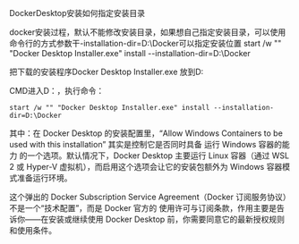 DockerDesktop安装如何指定安装目录



docker安装过程，默认不能修改安装目录，如果想自己指定安装目录，可以使用命令行的方式参数干-installation-dir=D:\Docker可以指定安装位置
start /w "" "Docker Desktop Installer.exe" install --installation-dir=D:\Docker

把下载的安装程序Docker Desktop Installer.exe 放到D:

CMD进入D：，执行命令：



```
start /w "" "Docker Desktop Installer.exe" install --installation-dir=D:\Docker
```

其中：在 Docker Desktop 的安装配置里，“Allow Windows Containers to be used with this installation” 其实是控制它是否同时具备 运行 Windows 容器的能力 的一个选项。默认情况下，Docker Desktop 主要运行 Linux 容器（通过 WSL 2 或 Hyper-V 虚拟机），而启用这个选项会让它的安装包额外为 Windows 容器模式准备运行环境。


这个弹出的 Docker Subscription Service Agreement（Docker 订阅服务协议）不是一个“技术配置”，而是 Docker 官方的 使用许可与订阅条款，作用主要是告诉你——在安装或继续使用 Docker Desktop 前，你需要同意它的最新授权规则和使用条件。

